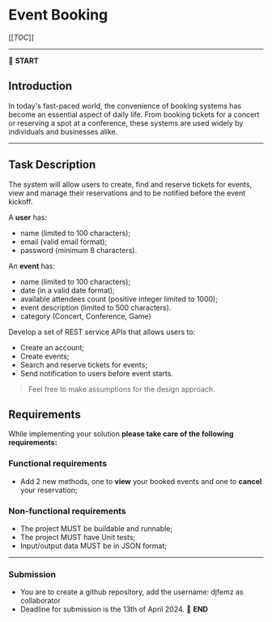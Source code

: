 # Event Booking

[[_TOC_]]

---

:scroll: **START**

## Introduction
In today's fast-paced world, the convenience of booking systems has become an essential aspect of daily life. From booking tickets for a concert or reserving a spot at a conference, these systems are used widely by individuals and businesses alike.

---

## Task Description
The system will allow users to create, find and reserve tickets for events, view and manage their reservations and to be notified before the event kickoff.

A **user** has:
- name (limited to 100 characters);
- email (valid email format);
- password (minimum 8 characters).

An **event** has:
- name (limited to 100 characters);
- date (in a valid date format);
- available attendees count (positive integer limited to 1000);
- event description (limited to 500 characters).
- category (Concert, Conference, Game)

Develop a set of REST service APIs that allows users to:
- Create an account;
- Create events;
- Search and reserve tickets for events;
- Send notification to users before event starts.

> Feel free to make assumptions for the design approach. 

## Requirements
While implementing your solution **please take care of the following requirements:**

### Functional requirements
- Add 2 new methods, one to **view** your booked events and one to **cancel** your reservation;

### Non-functional requirements
- The project MUST be buildable and runnable;
- The project MUST have Unit tests;
- Input/output data MUST be in JSON format;
---
### Submission
- You are to create a github repository, add the username: djfemz as collaborator
- Deadline for submission is the 13th of April 2024.
:scroll: **END**
